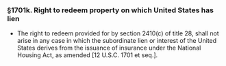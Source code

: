 ### §1701k. Right to redeem property on which United States has lien
* The right to redeem provided for by section 2410(c) of title 28, shall not arise in any case in which the subordinate lien or interest of the United States derives from the issuance of insurance under the National Housing Act, as amended [12 U.S.C. 1701 et seq.].